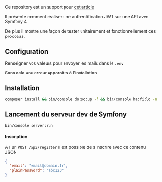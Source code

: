 Ce repository est un support pour [cet article](https://www.biig.fr/nous-sommes-inventifs/biigbox) 

Il présente comment réaliser une authentification JWT sur une API avec Symfony 4

De plus il montre une façon de tester unitairement et fonctionnellement ces proccess.


## Configuration

Renseigner vos valeurs pour envoyer les mails dans le `.env`

Sans cela une erreur apparaitra à l'installation

## Installation 

```bash
composer install && bin/console do:sc:up -f && bin/console ha:fi:lo -n
```

## Lancement du serveur dev de Symfony 

```bash
bin/console server:run
```


#### Inscription

A l'url `POST /api/register` il est possible de s'inscrire avec ce contenu JSON

```json
{
  "email": "email@domain.fr",
  "plainPassword": "abc123"
}
```
